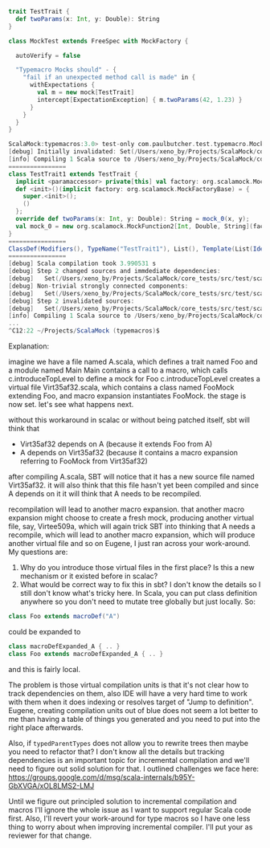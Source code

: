 ```scala
trait TestTrait {
  def twoParams(x: Int, y: Double): String
}

class MockTest extends FreeSpec with MockFactory {

  autoVerify = false

  "Typemacro Mocks should" - {
    "fail if an unexpected method call is made" in {
      withExpectations {
        val m = new mock[TestTrait]
        intercept[ExpectationException] { m.twoParams(42, 1.23) }
      }
    }
  }
}
```

```scala
ScalaMock:typemacros:3.0> test-only com.paulbutcher.test.typemacro.MockTest
[debug] Initially invalidated: Set(/Users/xeno_by/Projects/ScalaMock/core_tests/src/test/scala/com/paulbutcher/test/typemacro/MockTest.scala, /Users/xeno_by/Projects/ScalaMock/core_tests/src/test/scala/com/paulbutcher/test/typemacro/macroSynthetic-6c3e75606c464ac1968bc09d5a969d16.scala)
[info] Compiling 1 Scala source to /Users/xeno_by/Projects/ScalaMock/core_tests/target/scala-2.10/test-classes...
================
class TestTrait1 extends TestTrait {
  implicit <paramaccessor> private[this] val factory: org.scalamock.MockFactoryBase = _;
  def <init>()(implicit factory: org.scalamock.MockFactoryBase) = {
    super.<init>();
    ()
  };
  override def twoParams(x: Int, y: Double): String = mock_0(x, y);
  val mock_0 = new org.scalamock.MockFunction2[Int, Double, String](factory, Symbol("twoParams"))
}
================
ClassDef(Modifiers(), TypeName("TestTrait1"), List(), Template(List(Ident(TypeName("TestTrait"))), emptyValDef, List(ValDef(Modifiers(PRIVATE | IMPLICIT | LOCAL | PARAMACCESSOR), TermName("factory"), Select(Select(Ident(TermName("org")), TermName("scalamock")), TypeName("MockFactoryBase")), EmptyTree), DefDef(Modifiers(), nme.CONSTRUCTOR, List(), List(List(), List(ValDef(Modifiers(IMPLICIT | PARAM | PARAMACCESSOR), TermName("factory"), Select(Select(Ident(TermName("org")), TermName("scalamock")), TypeName("MockFactoryBase")), EmptyTree))), TypeTree(), Block(List(pendingSuperCall), Literal(Constant(())))), DefDef(Modifiers(OVERRIDE), TermName("twoParams"), List(), List(List(ValDef(Modifiers(PARAM), TermName("x"), TypeTree(), EmptyTree), ValDef(Modifiers(PARAM), TermName("y"), TypeTree(), EmptyTree))), TypeTree(), Apply(Ident(TermName("mock_0")), List(Ident(TermName("x")), Ident(TermName("y"))))), ValDef(Modifiers(), TermName("mock_0"), TypeTree(), Apply(Select(New(AppliedTypeTree(Select(Select(Ident(TermName("org")), TermName("scalamock")), TypeName("MockFunction2")), List(TypeTree(), TypeTree(), TypeTree()))), nme.CONSTRUCTOR), List(Ident(TermName("factory")), Apply(Ident(TermName("Symbol")), List(Literal(Constant("twoParams"))))))))))
================
[debug] Scala compilation took 3.990531 s
[debug] Step 2 changed sources and immdediate dependencies:
[debug]   Set(/Users/xeno_by/Projects/ScalaMock/core_tests/src/test/scala/com/paulbutcher/test/typemacro/MockTest.scala, /Users/xeno_by/Projects/ScalaMock/core_tests/src/test/scala/com/paulbutcher/test/typemacro/macroSynthetic-6c3e75606c464ac1968bc09d5a969d16.scala, /Users/xeno_by/Projects/ScalaMock/core_tests/src/test/scala/com/paulbutcher/test/typemacro/macroSynthetic-8f25ac285eaf4cf597ac49193f8ba79c.scala)
[debug] Non-trivial strongly connected components: 
[debug]   Set(/Users/xeno_by/Projects/ScalaMock/core_tests/src/test/scala/com/paulbutcher/test/typemacro/macroSynthetic-8f25ac285eaf4cf597ac49193f8ba79c.scala, /Users/xeno_by/Projects/ScalaMock/core_tests/src/test/scala/com/paulbutcher/test/typemacro/MockTest.scala)
[debug] Step 2 invalidated sources:
[debug]   Set(/Users/xeno_by/Projects/ScalaMock/core_tests/src/test/scala/com/paulbutcher/test/typemacro/macroSynthetic-8f25ac285eaf4cf597ac49193f8ba79c.scala, /Users/xeno_by/Projects/ScalaMock/core_tests/src/test/scala/com/paulbutcher/test/typemacro/MockTest.scala, /Users/xeno_by/Projects/ScalaMock/core_tests/src/test/scala/com/paulbutcher/test/typemacro/macroSynthetic-6c3e75606c464ac1968bc09d5a969d16.scala)
[info] Compiling 1 Scala source to /Users/xeno_by/Projects/ScalaMock/core_tests/target/scala-2.10/test-classes...
...
^C12:22 ~/Projects/ScalaMock (typemacros)$ 
```
Explanation:

imagine we have a file named A.scala, which defines a trait named Foo and a module named Main
Main contains a call to a macro, which calls c.introduceTopLevel to define a mock for Foo
c.introduceTopLevel creates a virtual file Virt35af32.scala, which contains a class named FooMock extending Foo,
and macro expansion instantiates FooMock. the stage is now set. let's see what happens next.

without this workaround in scalac or without being patched itself, sbt will think that
- Virt35af32 depends on A (because it extends Foo from A)
- A depends on Virt35af32 (because it contains a macro expansion referring to FooMock from Virt35af32)

after compiling A.scala, SBT will notice that it has a new source file named Virt35af32.
it will also think that this file hasn't yet been compiled and since A depends on it
it will think that A needs to be recompiled.

recompilation will lead to another macro expansion. that another macro expansion might choose to create a fresh mock,
producing another virtual file, say, Virtee509a, which will again trick SBT into thinking that A needs a recompile,
which will lead to another macro expansion, which will produce another virtual file and so on
Eugene, I just ran across your work-around. My questions are:

  1. Why do you introduce those virtual files in the first place? Is this a new mechanism or it existed before in scalac?
  2. What would be correct way to fix this in sbt?
I don't know the details so I still don't know what's tricky here. In Scala, you can put class definition anywhere so you don't need to mutate tree globally but just locally. So:
```scala
class Foo extends macroDef("A")
```

could be expanded to
```scala
class macroDefExpanded_A { .. }
class Foo extends macroDefExpanded_A { .. }
```

and this is fairly local.

The problem is those virtual compilation units is that it's not clear how to track dependencies on them, also IDE will have a very hard time to work with them when it does indexing or resolves target of "Jump to definition".
Eugene, creating compilation units out of blue does not seem a lot better to me than having a table of things you generated and you need to put into the right place afterwards.

Also, if `typedParentTypes` does not allow you to rewrite trees then maybe you need to refactor that? I don't know all the details but tracking dependencies is an important topic for incremental compilation and we'll need to figure out solid solution for that. I outlined challenges we face here:
https://groups.google.com/d/msg/scala-internals/b95Y-GbXVGA/xOL8LMS2-LMJ

Until we figure out principled solution to incremental compilation and macros I'll ignore the whole issue as I want to support regular Scala code first. Also, I'll revert your work-around for type macros so I have one less thing to worry about when improving incremental compiler. I'll put your as reviewer for that change.
